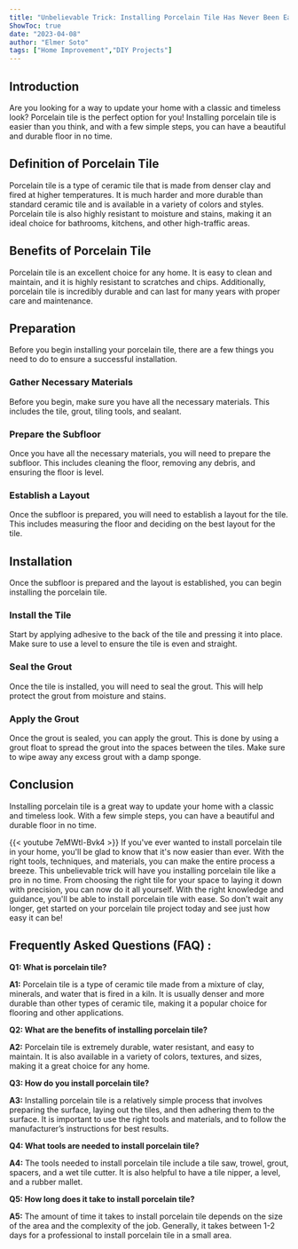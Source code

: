 ```yaml
---
title: "Unbelievable Trick: Installing Porcelain Tile Has Never Been Easier!"
ShowToc: true 
date: "2023-04-08"
author: "Elmer Soto" 
tags: ["Home Improvement","DIY Projects"]
---
```

## Introduction
Are you looking for a way to update your home with a classic and timeless look? Porcelain tile is the perfect option for you! Installing porcelain tile is easier than you think, and with a few simple steps, you can have a beautiful and durable floor in no time. 

## Definition of Porcelain Tile
Porcelain tile is a type of ceramic tile that is made from denser clay and fired at higher temperatures. It is much harder and more durable than standard ceramic tile and is available in a variety of colors and styles. Porcelain tile is also highly resistant to moisture and stains, making it an ideal choice for bathrooms, kitchens, and other high-traffic areas. 

## Benefits of Porcelain Tile
Porcelain tile is an excellent choice for any home. It is easy to clean and maintain, and it is highly resistant to scratches and chips. Additionally, porcelain tile is incredibly durable and can last for many years with proper care and maintenance. 

## Preparation
Before you begin installing your porcelain tile, there are a few things you need to do to ensure a successful installation. 

### Gather Necessary Materials
Before you begin, make sure you have all the necessary materials. This includes the tile, grout, tiling tools, and sealant. 

### Prepare the Subfloor
Once you have all the necessary materials, you will need to prepare the subfloor. This includes cleaning the floor, removing any debris, and ensuring the floor is level. 

### Establish a Layout
Once the subfloor is prepared, you will need to establish a layout for the tile. This includes measuring the floor and deciding on the best layout for the tile. 

## Installation
Once the subfloor is prepared and the layout is established, you can begin installing the porcelain tile. 

### Install the Tile
Start by applying adhesive to the back of the tile and pressing it into place. Make sure to use a level to ensure the tile is even and straight. 

### Seal the Grout
Once the tile is installed, you will need to seal the grout. This will help protect the grout from moisture and stains. 

### Apply the Grout
Once the grout is sealed, you can apply the grout. This is done by using a grout float to spread the grout into the spaces between the tiles. Make sure to wipe away any excess grout with a damp sponge. 

## Conclusion
Installing porcelain tile is a great way to update your home with a classic and timeless look. With a few simple steps, you can have a beautiful and durable floor in no time.

{{< youtube 7eMWtl-Bvk4 >}} 
If you've ever wanted to install porcelain tile in your home, you'll be glad to know that it's now easier than ever. With the right tools, techniques, and materials, you can make the entire process a breeze. This unbelievable trick will have you installing porcelain tile like a pro in no time. From choosing the right tile for your space to laying it down with precision, you can now do it all yourself. With the right knowledge and guidance, you'll be able to install porcelain tile with ease. So don't wait any longer, get started on your porcelain tile project today and see just how easy it can be!

## Frequently Asked Questions (FAQ) :
**Q1: What is porcelain tile?**

**A1:** Porcelain tile is a type of ceramic tile made from a mixture of clay, minerals, and water that is fired in a kiln. It is usually denser and more durable than other types of ceramic tile, making it a popular choice for flooring and other applications.

**Q2: What are the benefits of installing porcelain tile?**

**A2:** Porcelain tile is extremely durable, water resistant, and easy to maintain. It is also available in a variety of colors, textures, and sizes, making it a great choice for any home.

**Q3: How do you install porcelain tile?**

**A3:** Installing porcelain tile is a relatively simple process that involves preparing the surface, laying out the tiles, and then adhering them to the surface. It is important to use the right tools and materials, and to follow the manufacturer’s instructions for best results.

**Q4: What tools are needed to install porcelain tile?**

**A4:** The tools needed to install porcelain tile include a tile saw, trowel, grout, spacers, and a wet tile cutter. It is also helpful to have a tile nipper, a level, and a rubber mallet.

**Q5: How long does it take to install porcelain tile?**

**A5:** The amount of time it takes to install porcelain tile depends on the size of the area and the complexity of the job. Generally, it takes between 1-2 days for a professional to install porcelain tile in a small area.






